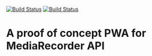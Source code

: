 [![Build Status](https://travis-ci.org/cherukumilli/katha.svg?branch=master)](https://travis-ci.org/cherukumilli/katha)
[![Build Status](https://saucelabs.com/browser-matrix/cherukumilli.svg)](https://saucelabs.com/beta/builds/eb66e98b460e4108acb44839d6d9e859)

# A proof of concept PWA for MediaRecorder API